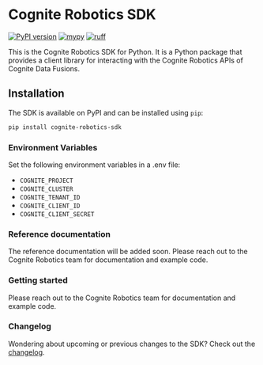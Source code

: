 # Cognite Robotics SDK

[![PyPI version](https://badge.fury.io/py/cognite-sdk.svg)](https://pypi.org/project/cognite-robotics-sdk/)
[![mypy](http://www.mypy-lang.org/static/mypy_badge.svg)](http://mypy-lang.org)
[![ruff](https://img.shields.io/endpoint?url=https://raw.githubusercontent.com/charliermarsh/ruff/main/assets/badge/v1.json)](https://github.com/charliermarsh/ruff)

This is the Cognite Robotics SDK for Python. It is a Python package that provides a client library for interacting with the Cognite Robotics APIs of Cognite Data Fusions.

## Installation

The SDK is available on PyPI and can be installed using `pip`:
```sh
pip install cognite-robotics-sdk
```

### Environment Variables
Set the following environment variables in a .env file:
- `COGNITE_PROJECT`
- `COGNITE_CLUSTER`
- `COGNITE_TENANT_ID`
- `COGNITE_CLIENT_ID`
- `COGNITE_CLIENT_SECRET`

### Reference documentation
The reference documentation will be added soon. Please reach out to the Cognite Robotics team for documentation and example code.

### Getting started

Please reach out to the Cognite Robotics team for documentation and example code.

### Changelog

Wondering about upcoming or previous changes to the SDK? Check out the [changelog](CHANGELOG.md).
